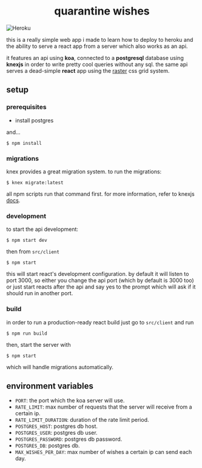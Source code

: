 <h1 align="center">quarantine wishes</h1>

![Heroku](https://heroku-badge.herokuapp.com/?app=heroku-badge)

this is a really simple web app i made to learn how to deploy to heroku and the ability to serve a react app from a server which also works as an api.

it features an api using **koa**, connected to a **postgresql** database using **knexjs** in order to write pretty cool queries without any sql. the same api serves a dead-simple **react** app using the [raster](https://github.com/rsms/raster) css grid system.

## setup

### prerequisites

- install postgres

and...

`$ npm install`

### migrations

knex provides a great migration system. to run the migrations:

`$ knex migrate:latest`

all npm scripts run that command first. for more information, refer to knexjs [docs](https://knexjs.org/#Migrations).

### development

to start the api development:

`$ npm start dev`

then from `src/client`

`$ npm start`

this will start react's development configuration. by default it will listen to port 3000, so either you change the api port (which by default is 3000 too) or just start reacts after the api and say yes to the prompt which will ask if it should run in another port.

### build

in order to run a production-ready react build just go to `src/client` and run

`$ npm run build`

then, start the server with

`$ npm start`

which will handle migrations automatically.

## environment variables

- `PORT`: the port which the koa server will use.
- `RATE_LIMIT`: max number of requests that the server will receive from a certain ip.
- `RATE_LIMIT_DURATION`: duration of the rate limit period.
- `POSTGRES_HOST`: postgres db host.
- `POSTGRES_USER`: postgres db user.
- `POSTGRES_PASSWORD`: postgres db password.
- `POSTGRES_DB`: postgres db.
- `MAX_WISHES_PER_DAY`: max number of wishes a certain ip can send each day.
